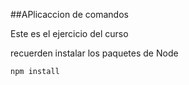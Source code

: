 ##APlicaccion de comandos

Este es el ejercicio del curso

recuerden instalar los paquetes de Node

```
npm install
```